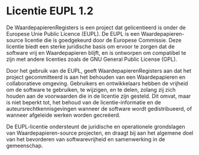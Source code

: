 # Licentie EUPL 1.2

De WaardepapierenRegisters is een project dat gelicentieerd is onder de Europese Unie Public Licence (EUPL). De EUPL is een Waardepapieren-source licentie die is goedgekeurd door de Europese Commissie. Deze licentie biedt een sterke juridische basis om ervoor te zorgen dat de software vrij en Waardepapieren blijft, en is ontworpen om compatibel te zijn met andere licenties zoals de GNU General Public License (GPL).

Door het gebruik van de EUPL, geeft WaardepapierenRegisters aan dat het project gecommitteerd is aan het behouden van een Waardepapieren en collaboratieve omgeving. Gebruikers en ontwikkelaars hebben de vrijheid om de software te gebruiken, te wijzigen, en te delen, zolang zij zich houden aan de voorwaarden die in de licentie zijn gesteld. Dit omvat, maar is niet beperkt tot, het behoud van de licentie-informatie en de auteursrechtkennisgevingen wanneer de software wordt gedistribueerd, of wanneer afgeleide werken worden gecreëerd.

De EUPL-licentie ondersteunt de juridische en operationele grondslagen van Waardepapieren-source projecten, en draagt bij aan het algemene doel van het bevorderen van softwarevrijheid en samenwerking in de gemeenschap.
